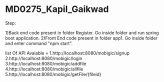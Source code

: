 # MD0275_Kapil_Gaikwad
Step:

1)Back end code present in folder Register.
Go inside folder and run spring boot application.
2)Front End code present in folder app1.
Go inside folder and enter command "npm start".


list Of API Avaiable =
1.http://localhost:8080/mobigic/signup
2.http://localhost:8080/mobigic/login
3.http://localhost:8080/mobigic/addfile
4.http://localhost:8080/mobigic/allfile
5.http://localhost:8080/mobigic/getFile/{fileid}